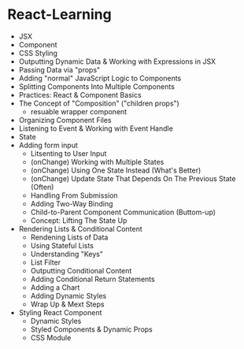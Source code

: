 # React-Learning
- JSX
- Component
- CSS Styling
- Outputting Dynamic Data & Working with Expressions in JSX
- Passing Data via "props"
- Adding "normal" JavaScript Logic to Components
- Splitting Components Into Multiple Components
- Practices: React & Component Basics
- The Concept of "Composition" ("children props")
    - resuable wrapper component
- Organizing Component Files
- Listening to Event & Working with Event Handle
- State
- Adding form input
    - Litsenting to User Input
    - (onChange) Working with Multiple States
    - (onChange) Using One State Instead (What's Better)
    - (onChange) Update State That Depends On The Previous State (Often)
    - Handling From Submission
    - Adding Two-Way Binding
    - Child-to-Parent Component Communication (Buttom-up)
    - Concept: Lifting The State Up
- Rendering Lists & Conditional Content
    - Rendening Lists of Data
    - Using Stateful Lists
    - Understanding "Keys"
    - List Filter
    - Outputting Conditional Content
    - Adding Conditional Return Statements
    - Adding a Chart
    - Adding Dynamic Styles
    - Wrap Up & Mext Steps
- Styling React Component
    - Dynamic Styles
    - Styled Components & Dynamic Props
    - CSS Module